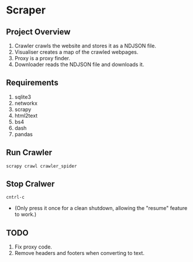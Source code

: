 # Scraper
## Project Overview
1. Crawler crawls the website and stores it as a NDJSON file.
2. Visualiser creates a map of the crawled webpages.
3. Proxy is a proxy finder.
4. Downloader reads the NDJSON file and downloads it.
## Requirements
1. sqlite3
2. networkx
3. scrapy
4. html2text
5. bs4
6. dash
7. pandas
## Run Crawler
`scrapy crawl crawler_spider`
## Stop Cralwer
`cntrl-c` 
- (Only press it once for a clean shutdown, allowing the "resume" feature to work.)
## TODO
1. Fix proxy code.
2. Remove headers and footers when converting to text.
